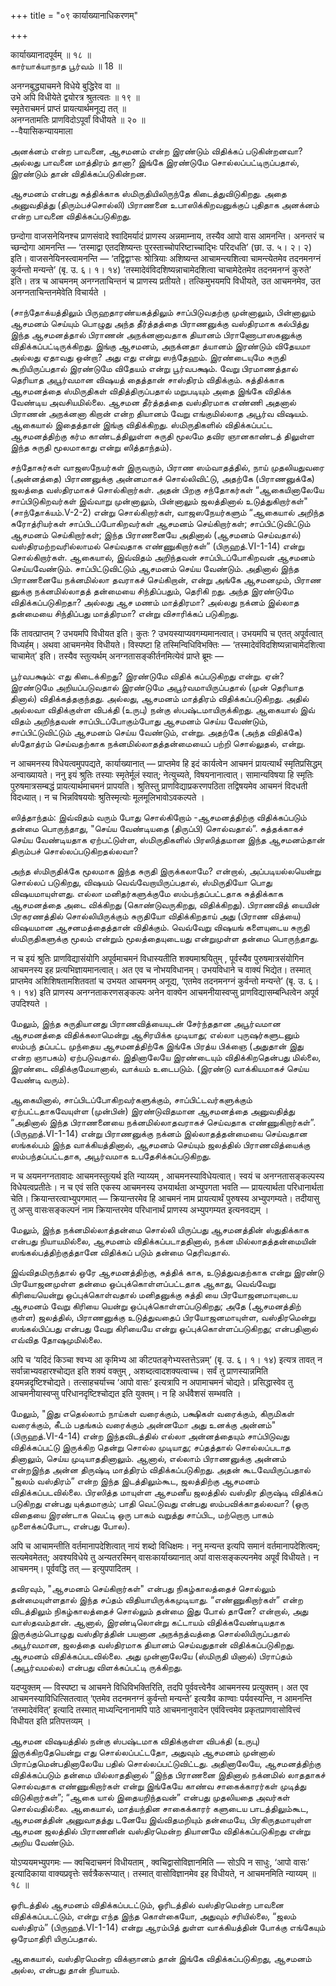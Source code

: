 +++
title = "०९ कार्याख्यानाधिकरणम्"

+++

कार्याख्यानादपूर्वम् ॥ १८ ॥  
கார்யாக்யாநாத பூர்வம் ॥ 18 ॥

अनग्नबुद्ध्याचमने विधेये बुद्धिरेव वा ॥  
उभे अपि विधीयेते द्वयोरत्र श्रुतत्वतः ॥ १९ ॥  
स्मृतेराचमनं प्राप्तं प्रायत्यार्थमनूद्य तत् ॥  
अनग्नतामतिः प्राणविदोऽपूर्वां विधीयते ॥ २० ॥  
--वैयासिकन्यायमाला

அனக்னம் என்ற பாவனை, ஆசமனம் என்ற இரண்டும் விதிக்கப் படுகின்றனவா? அல்லது
பாவனை மாத்திரம் தானா? இங்கே இரண்டுமே சொல்லப்பட்டிருப்பதால், இரண்டும்
தான் விதிக்கப்படுகின்றன.

ஆசமனம் என்பது சுத்திக்காக ஸ்மிருதியிலிருந்தே கிடைத்துவிடுகிறது. அதை
அனுவதித்து (திரும்பச்சொல்லி) பிராணனை உபாஸிக்கிறவனுக்குப் புதிதாக அனக்னம்
என்ற பாவனை விதிக்கப்படுகிறது.

छन्दोगा वाजसनेयिनश्च प्राणसंवादे श्वादिमर्यादं प्राणस्य अन्नमाम्नाय,
तस्यैव आपो वास आमनन्ति। अनन्तरं च च्छन्दोगा आमनन्ति — ‘तस्माद्वा
एतदशिष्यन्तः पुरस्ताच्चोपरिष्टाच्चाद्भिः परिदधति’ (छा. उ. ५। २। २)
इति। वाजसनेयिनस्त्वामनन्ति — ‘तद्विद्वाꣳसः श्रोत्रियाः अशिष्यन्त
आचामन्त्यशित्वा चामन्त्येतमेव तदनमनग्नं कुर्वन्तो मन्यन्ते’ (बृ. उ. ६।
१। १४) ‘तस्मादेवंविदशिष्यन्नाचामेदशित्वा चाचामेदेतमेव तदनमनग्नं कुरुते’
इति। तत्र च आचमनम् अनग्नताचिन्तनं च प्राणस्य प्रतीयते। तत्किमुभयमपि
विधीयते, उत आचमनमेव, उत अनग्नताचिन्तनमेवेति विचार्यते ।

(சாந்தோக்யத்திலும் பிருஹதாரண்யகத்திலும் சாப்பிடுவதற்கு முன்னாலும்,
பின்னாலும் ஆசமனம் செய்யும் பொழுது அந்த தீர்த்தத்தை பிராணனுக்கு வஸ்திரமாக
கல்பித்து இந்த ஆசமனத்தால் பிராணன் அநக்னனாவதாக தியானம் பிராணோபாஸகனுக்கு
விதிக்கப்பட்டிருக்கிறது. இங்கு ஆசமனம், அநக்னதா த்யானம் இரண்டும் விதேயமா
அல்லது ஏதாவது ஒன்றா? அது எது என்று ஸந்தேஹம். இரண்டையுமே சுருதி
கூறியிருப்பதால் இரண்டுமே விதேயம் என்று பூர்வபக்ஷம். வேறு பிரமாணத்தால்
தெரியாத அபூர்வமான விஷயத் தைத்தான் சாஸ்திரம் விதிக்கும். சுத்திக்காக
ஆசமனத்தை ஸ்மிருதிகள் விதித்திருப்பதால் மறுபடியும் அதை இங்கே விதிக்க
வேண்டிய அவசியமில்லை. ஆசமன தீர்த்தத்தை வஸ்திரமாக எண்ணி அதனால் பிராணன்
அநக்னனா கிறான் என்ற தியானம் வேறு எங்குமில்லாத அபூர்வ விஷயம். ஆகையால்
இதைத்தான் இங்கு விதிக்கிறது. ஸ்மிருதிகளில் விதிக்கப்பட்ட ஆசமனத்திற்கு
கர்ம காண்டத்திலுள்ள சுருதி மூலமே தவிர ஞானகாண்டத் திலுள்ள இந்த சுருதி
மூலமாகாது என்று ஸித்தாந்தம்).

சந்தோகர்கள் வாஜஸநேயர்கள் இருவரும், பிராண ஸம்வாதத்தில், நாய் முதலியதுவரை
(அன்னத்தை) பிராணனுக்கு அன்னமாகச் சொல்லிவிட்டு, அதற்கே (பிராணனுக்கே)
ஜலத்தை வஸ்திரமாகச் சொல்கிறார்கள். அதன் பிறகு சந்தோகர்கள் “ஆகையினாலேயே
சாப்பிடுகிறவர்கள் இவ்வாறு முன்னாலும், பின்னாலும் ஜலத்தினால்
உடுத்துகிறார்கள்" (சாந்தோக்யம்.V-2-2) என்று சொல்கிறார்கள்,
வாஜஸநேயர்களும் “ஆகையால் அறிந்த சுரோத்ரியர்கள் சாப்பிடப்போகிறவர்கள்
ஆசமனம் செய்கிறார்கள்; சாப்பிட்டுவிட்டும் ஆசமனம் செய்கிறார்கள்; இந்த
பிராணனையே அதினால் (ஆசமனம் செய்வதால்) வஸ்திரமற்றவரில்லாமல் செய்வதாக
எண்ணுகிறார்கள்” (பிருஹத்.VI-1-14) என்று சொல்கிறார்கள். ஆகையால், இவ்விதம்
அறிந்தவன் சாப்பிடப்போகிறவன் ஆசமனம் செய்யவேண்டும். சாப்பிட்டுவிட்டும்
ஆசமனம் செய்ய வேண்டும். அதினால் இந்த பிராணனையே நக்னமில்லா தவராகச்
செய்கிறான், என்று அங்கே ஆசமனமும், பிராண னுக்கு நக்னமில்லாதத் தன்மையை
சிந்திப்பதும், தெரிகி றது. அந்த இரண்டுமே விதிக்கப்படுகிறதா? அல்லது ஆச
மணம் மாத்திரமா? அல்லது நக்னம் இல்லாத தன்மையை சிந்திப்பது மாத்திரமா?
என்று விசாரிக்கப் படுகிறது.

किं तावत्प्राप्तम् ? उभयमपि विधीयत इति। कुतः ?
उभयस्याप्यवगम्यमानत्वात्। उभयमपि च एतत् अपूर्वत्वात् विध्यर्हम्। अथवा
आचमनमेव विधीयते। विस्पष्टा हि तस्मिन्विधिविभक्तिः —
‘तस्मादेवंविदशिष्यन्नाचामेदशित्वा चाचामेत्’ इति। तस्यैव स्तुत्यर्थम्
अनग्नतासङ्कीर्तनमित्येवं प्राप्ते ब्रूमः —

பூர்வபக்ஷம்: எது கிடைக்கிறது? இரண்டுமே விதிக் கப்படுகிறது என்று. ஏன்?
இரண்டுமே அறியப்படுவதால் இரண்டுமே அபூர்வமாயிருப்பதால் (முன் தெரியாத
தினால்) விதிக்கத்தகுந்தது. அல்லது, ஆசமனம் மாத்திரம் விதிக்கப்படுகிறது.
அதில் அல்லவா விதிக்குள்ள விபக்தி (உருபு) நன்கு ஸ்பஷ்டமாயிருக்கிறது.
ஆகையால் இவ் விதம் அறிந்தவன் சாப்பிடப்போகும்போது ஆசமனம் செய்ய வேண்டும்,
சாப்பிட்டுவிட்டும் ஆசமனம் செய்ய வேண்டும், என்று. அதற்கே (அந்த விதிக்கே)
ஸ்தோத்ரம் செய்வதற்காக நக்னமில்லாதத்தன்மையைப் பற்றி சொல்லுதல், என்று.

न आचमनस्य विधेयत्वमुपपद्यते, कार्याख्यानात् — प्राप्तमेव हि इदं
कार्यत्वेन आचमनं प्रायत्यार्थं स्मृतिप्रसिद्धम् अन्वाख्यायते। ननु इयं
श्रुतिः तस्याः स्मृतेर्मूलं स्यात्; नेत्युच्यते, विषयनानात्वात्।
सामान्यविषया हि स्मृतिः पुरुषमात्रसम्बद्धं प्रायत्यार्थमाचमनं प्रापयति।
श्रुतिस्तु प्राणविद्याप्रकरणपठिता तद्विषयमेव आचमनं विदधती विदध्यात्। न
च भिन्नविषययोः श्रुतिस्मृत्योः मूलमूलिभावोऽवकल्पते ।

ஸித்தாந்தம்: இவ்விதம் வரும் போது சொல்கிறோம் -ஆசமனத்திற்கு விதிக்கப்படும்
தன்மை பொருந்தாது, "செய்ய வேண்டியதை (திருப்பி) சொல்வதால்”. சுத்தக்காகச்
செய்ய வேண்டியதாக ஏற்பட்டுள்ள, ஸ்மிருதிகளில் பிரஸித்தமான இந்த ஆசமனம்தான்
திரும்பச் சொல்லப்படுகிறதல்லவா?

அந்த ஸ்மிருதிக்கே மூலமாக இந்த சுருதி இருக்கலாமே? என்றால்,
அப்படியல்லயென்று சொல்லப் படுகிறது, விஷயம் வெவ்வேறாயிருப்பதால்,
ஸ்மிருதியோ பொது விஷயமாயுள்ளது. எல்லா மனிதர்களுக்குமே ஸம்பந்தப்பட்டதாக
சுத்திக்காக ஆசமனத்தை அடை விக்கிறது (கொண்டுவருகிறது, விதிக்கிறது).
பிராணவித் யையின் பிரகரணத்தில் சொல்லியிருக்கும் சுருதியோ விதிக்கிறதாய்
அது (பிராண வித்யை) விஷயமான ஆசனமத்தைத்தான் விதிக்கும். வெவ்வேறு விஷயங்
களையுடைய சுருதி ஸ்மிருதிகளுக்கு மூலம் என்றும் மூலத்தையுடையது என்றுமுள்ள
தன்மை பொருந்தாது.

न च इयं श्रुतिः प्राणविद्यासंयोगि अपूर्वमाचमनं विधास्यतीति
शक्यमाश्रयितुम् , पूर्वस्यैव पुरुषमात्रसंयोगिन आचमनस्य इह
प्रत्यभिज्ञायमानत्वात्। अत एव च नोभयविधानम्। उभयविधाने च वाक्यं
भिद्येत। तस्मात् प्राप्तमेव अशिशिषतामशितवतां च उभयत आचमनम् अनूद्य,
‘एतमेव तदनमनग्नं कुर्वन्तो मन्यन्ते’ (बृ. उ. ६। १। १४) इति प्राणस्य
अनग्नताकरणसङ्कल्पः अनेन वाक्येन आचमनीयास्वप्सु प्राणविद्यासम्बन्धित्वेन
अपूर्व उपदिश्यते ।

மேலும், இந்த சுருதியானது பிராணவித்யையுடன் சேர்ந்ததான அபூர்வமான ஆசமனத்தை
விதிக்கலாமென்று ஆசிரயிக்க முடியாது; எல்லா புருஷர்களுடனும் ஸம்பந் தப்பட்ட
முந்தைய ஆசமனத்திற்கே இங்கே பிரத்ய பிக்ஞை (அதுதான் இது என்ற ஞாபகம்)
ஏற்படுவதால். இதினாலேயே இரண்டையும் விதிக்கிறதென்பது மில்லை, இரண்டை
விதிக்குமேயானால், வாக்யம் உடைபடும். (இரண்டு வாக்கியமாகச் செய்ய வேண்டி
வரும்).

ஆகையினால், சாப்பிடப்போகிறவர்களுக்கும், சாப்பிட்டவர்களுக்கும்
ஏற்பட்டதாகவேயுள்ள (முன்பின்) இரண்டுவிதமான ஆசமனத்தை அனுவதித்து “அதினால்
இந்த பிராணனையை நக்னமில்லாதவராகச் செய்வதாக எண்ணுகிறார்கள்”.
(பிருஹத்.VI-1-14) என்று பிராணனுக்கு நக்னம் இல்லாதத்தன்மையை செய்வதான
ஸங்கல்பம் இந்த வாக்கியத்தினால், ஆசமனம் செய்யும் ஜலத்தில் பிராணவித்யைக்கு
ஸம்பந்தப்பட்டதாக, அபூர்வமாக உபதேசிக்கப்படுகிறது.

न च अयमनग्नतावादः आचमनस्तुत्यर्थ इति न्याय्यम् , आचमनस्याविधेयत्वात्।
स्वयं च अनग्नतासङ्कल्पस्य विधेयत्वप्रतीतेः। न च एवं सति एकस्य आचमनस्य
उभयार्थता अभ्युपगता भवति — प्रायत्यार्थता परिधानार्थता चेति।
क्रियान्तरत्वाभ्युपगमात् — क्रियान्तरमेव हि आचमनं नाम प्रायत्यार्थं
पुरुषस्य अभ्युपगम्यते। तदीयासु तु अप्सु वासःसङ्कल्पनं नाम क्रियान्तरमेव
परिधानार्थं प्राणस्य अभ्युपगम्यत इत्यनवद्यम् ।

மேலும், இந்த நக்னமில்லாத்தன்மை சொல்லி யிருப்பது ஆசமனத்தின் ஸ்துதிக்காக
என்பது நியாயமில்லை, ஆசமனம் விதிக்கப்படாததினால், நக்ன மில்லாதத்தன்மையின்
ஸங்கல்பத்திற்குத்தானே விதிக்கப் படும் தன்மை தெரிவதால்.

இவ்விதமிருந்தால் ஒரே ஆசமனத்திற்கு, சுத்திக் காக, உடுத்துவதற்காக என்று
இரண்டு பிரயோஜனமுள்ள தன்மை ஒப்புக்கொள்ளப்பட்டதாக ஆகாது, வெவ்வேறு
கிரியையென்று ஒப்புக்கொள்வதால் மனிதனுக்கு சுத்தி யை பிரயோஜனமாயுடைய ஆசமனம்
வேறு கிரியை யென்று ஒப்புக்கொள்ளப்படுகிறது; அதே (ஆசமனத்திற் குள்ள)
ஜலத்தில், பிராணனுக்கு உடுத்துவதைப் பிரயோஜனமாயுள்ள, வஸ்திரமென்று
ஸங்கல்பிப்பது என்பது வேறு கிரியையே என்று ஒப்புக்கொள்ளப்படுகிறது;
என்பதினால் எவ்வித தோஷமுமில்லை.

अपि च ‘यदिदं किञ्चा श्वभ्य आ कृमिभ्य आ कीटपतङ्गेभ्यस्तत्तेऽन्नम्’ (बृ.
उ. ६। १। १४) इत्यत्र तावत् न सर्वान्नाभ्यवहारश्चोद्यत इति शक्यं
वक्तुम् , अशब्दत्वादशक्यत्वाच्च। सर्वं तु प्राणस्यान्नमिति
इयमन्नदृष्टिश्चोद्यते। तत्साहचर्याच्च ‘आपो वासः’ इत्यत्रापि न अपामाचमनं
चोद्यते। प्रसिद्धास्वेव तु आचमनीयास्वप्सु परिधानदृष्टिश्चोद्यत इति
युक्तम्। न हि अर्धवैशसं सम्भवति ।

மேலும், "இது எதெல்லாம் நாய்கள் வரைக்கும், பக்ஷிகள் வரைக்கும், கிருமிகள்
வரைக்கும், கீடம் பதங்கம் வரைக்கும் அன்னமோ அது உனக்கு அன்னம்"
(பிருஹத்.VI-4-14) என்ற இந்தவிடத்தில் எல்லா அன்னத்தையும் சாப்பிடுவது
விதிக்கப்பட்டு இருக்கிற தென்று சொல்ல முடியாது; சப்தத்தால் சொல்லப்படாத
தினாலும், செய்ய முடியாததினாலும். ஆனால், எல்லாம் பிராணனுக்கு அன்னம்
என்றஇந்த அன்ன திருஷ்டி மாத்திரம் விதிக்கப்படுகிறது. அதன்
கூடவேயிருப்பதால் "ஜலம் வஸ்திரம்” என்ற இந்த இடத்திலும்கூட, ஜலத்திற்கு
ஆசமனம் விதிக்கப்படவில்லை. பிரஸித்த மாயுள்ள ஆசமனீய ஜலத்தில் வஸ்திர
திருஷ்டி விதிக்கப் படுகிறது என்பது யுக்தமாகும்; பாதி வெட்டுவது என்பது
ஸம்பவிக்காதல்லவா? (ஒரு விதையை இரண்டாக வெட்டி ஒரு பாகம் வறுத்து சாப்பிட,
மற்றொரு பாகம் முளைக்கப்போட, என்பது போல).

अपि च आचामन्तीति वर्तमानापदेशित्वात् नायं शब्दो विधिक्षमः। ननु मन्यन्त
इत्यपि समानं वर्तमानापदेशित्वम्; सत्यमेवमेतत्; अवश्यविधेये तु
अन्यतरस्मिन् वासःकार्याख्यानात् अपां वासःसङ्कल्पनमेव अपूर्वं विधीयते। न
आचमनम्। पूर्ववद्धि तत् — इत्युपपादितम् ।

தவிரவும், "ஆசமனம் செய்கிறார்கள்" என்பது நிகழ்காலத்தைச் சொல்லும்
தன்மையுள்ளதால் இந்த சப்தம் விதியாயிருக்கமுடியாது. “எண்ணுகிறார்கள்” என்ற
விடத்திலும் நிகழ்காலத்தைச் சொல்லும் தன்மை இது போல் தானே? என்றால், அது
வாஸ்தவம்தான். ஆனால், இரண்டிலொன்று கட்டாயம் விதிக்கவேண்டியதாக
இருக்கும்பொழுது வஸ்திரத்தின் பயனான அநக்நத்வத்தை சொல்லியிருப்பதால்
அபூர்வமான, ஜலத்தை வஸ்திரமாக தியானம் செய்வதுதான் விதிக்கப்படுகிறது.
ஆசமனம் விதிக்கப்படவில்லை. அது முன்னாலேயே (ஸ்மிருதி யினால்) பிராப்தம்
(அபூர்வமல்ல) என்பது விளக்கப்பட்டி ருக்கிறது.

यदप्युक्तम् — विस्पष्टा च आचमने विधिविभक्तिरिति, तदपि पूर्ववत्त्वेनैव
आचमनस्य प्रत्युक्तम्। अत एव आचमनस्याविधित्सितत्वात् ‘एतमेव तदनमनग्नं
कुर्वन्तो मन्यन्ते’ इत्यत्रैव काण्वाः पर्यवस्यन्ति, न आमनन्ति
‘तस्मादेवंवित्’ इत्यादि तस्मात् माध्यन्दिनानामपि पाठे आचमनानुवादेन
एवंवित्त्वमेव प्रकृतप्राणवासोवित्त्वं विधीयत इति प्रतिपत्तव्यम् ।

ஆசமன விஷயத்தில் நன்கு ஸ்பஷ்டமாக விதிக்குள்ள விபக்தி (உருபு)
இருக்கிறதேயென்று எது சொல்லப்பட்டதோ, அதுவும் ஆசமனம் முன்னால்
பிராப்தமென்பதினாலேயே பதில் சொல்லப்பட்டுவிட்டது. அதினாலேயே, ஆசமனத்திற்கு
விதிக்கப்படும் தன்மை யில்லாததினால் “இந்த பிராணனை இதினால் நக்னமில்
லாததாகச் சொல்வதாக எண்ணுகிறார்கள் என்று இங்கேயே காண்வ சாகைக்காரர்கள்
முடித்து விடுகிறார்கள்”; “ஆகை யால் இதையறிந்தவன்” என்பது முதலியதை அவர்கள்
சொல்வதில்லை. ஆகையால், மாத்யந்தின சாகைக்காரர் களுடைய பாடத்திலும்கூட,
ஆசமனத்தின் அனுவாதத்து டனேயே இவ்விதமறியும் தன்மையே, பிரகிருதமாயுள்ள ஆசமன
ஜலத்தில் பிராணனின் வஸ்திரமென்ற தியானமே விதிக்கப்படுகிறது என்று அறிய
வேண்டும்.

योऽप्ययमभ्युपगमः — क्वचिदाचमनं विधीयताम् , क्वचिद्वासोविज्ञानमिति —
सोऽपि न साधुः, ‘आपो वासः’ इत्यादिकाया वाक्यप्रवृत्तेः
सर्वत्रैकरूप्यात्। तस्मात् वासोविज्ञानमेव इह विधीयते, न आचमनमिति
न्याय्यम् ॥ १८ ॥

ஓரிடத்தில் ஆசமனம் விதிக்கப்படட்டும், ஓரிடத்தில் வஸ்திரமென்ற பாவனை
விதிக்கப்படட்டும், என்று எந்த இந்த கொள்கையோ, அதுவும் சரியில்லை, “ஜலம்
வஸ்திரம்” (பிருஹத்.VI-1-14) என்று ஆரம்பித் துள்ள வாக்கியத்தின் போக்கு
எங்கேயும் ஒரேமாதிரி யிருப்பதால்.

ஆகையால், வஸ்திரமென்ற விக்ஞானம் தான் இங்கே விதிக்கப்படுகிறது, ஆசமனம்
அல்ல, என்பது தான் நியாயம்.

